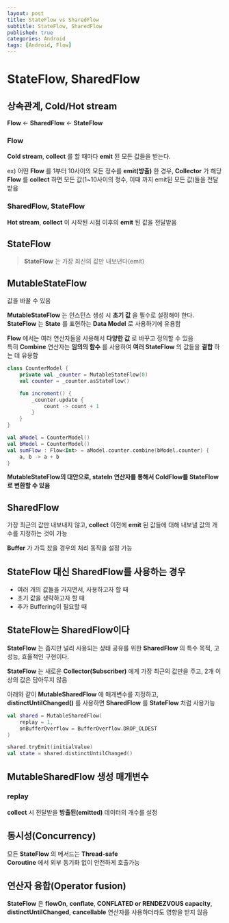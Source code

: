 ```yaml
---
layout: post
title: StateFlow vs SharedFlow
subtitle: StateFlow, SharedFlow
published: true
categories: Android
tags: [Android, Flow]
---
```


StateFlow, SharedFlow
=============    


## 상속관계, Cold/Hot stream  

__Flow__ <- __SharedFlow__ <- __StateFlow__  

### Flow  
__Cold stream__, __collect__ 를 할 때마다 __emit__ 된 모든 값들을 받는다.  

ex) 어떤 __Flow__ 를 1부터 10사이의 모든 정수를 __emit(방출)__ 한 경우, __Collector__ 가 해당 __Flow__ 를 __collect__ 하면 모든 값(1~10사이의 정수, 이때 까지 emit된 모든 값)들을 전달받음

### SharedFlow, StateFlow  
__Hot stream__, __collect__ 이 시작된 시점 이후의 __emit__ 된 값을 전달받음  


## StateFlow  
  
> __StateFlow__ 는 가장 최신의 값만 내보낸다(emit)  


## MutableStateFlow  

값을 바꿀 수 있음

__MutableStateFlow__ 는 인스턴스 생성 시 __초기 값__ 을 필수로 설정해야 한다.  
__StateFlow__ 는 __State__ 를 표현하는 __Data Model__ 로 사용하기에 유용함  

__Flow__ 에서는 여러 연산자들을 사용해서 __다양한 값__ 로 바꾸고 정의할 수 있음  
특히 __Combine__ 연산자는 __임의의 함수__ 를 사용하여 __여러 StateFlow__ 의 값들을 __결합__ 하는 데 유용함  

```kotlin
class CounterModel {
    private val _counter = MutableStateFlow(0)
    val counter = _counter.asStateFlow()

    fun increment() {
        _counter.update {
            count -> count + 1
        }
    }
}
```


```kotlin
val aModel = CounterModel()
val bModel = CounterModel()
val sumFlow : Flow<Int> = aModel.counter.combine(bModel.counter) {
    a, b -> a + b
}
```  

**MutableStateFlow의 대안으로, stateIn 연산자를 통해서 ColdFlow를 StateFlow로 변환할 수 있음**  

## SharedFlow  

가장 최근의 값만 내보내지 않고, __collect__ 이전에 __emit__ 된 값들에 대해 내보낼 값의 개수를 지정하는 것이 가능  

__Buffer__ 가 가득 찼을 경우의 처리 동작을 설정 가능

## StateFlow 대신 SharedFlow를 사용하는 경우  

* 여러 개의 값들을 가지면서, 사용하고자 할 때 
* 초기 값을 생략하고자 할 때
* 추가 Buffering이 필요할 때  

## StateFlow는 SharedFlow이다  

__StateFlow__ 는 좁지만 널리 사용되는 상태 공유를 위한 __SharedFlow__ 의 특수 목적, 고성능, 효율적인 구현이다.  

__StateFlow__ 는 새로운 __Collector(Subscriber)__ 에게 가장 최근의 값만을 주고, 2개 이상의 값은 담아두지 않음  


아래와 같이 __MutableSharedFlow__ 에 매개변수를 지정하고, __distinctUntilChanged()__ 를 사용하면 __SharedFlow__ 를 __StateFlow__ 처럼 사용가능

```kotlin
val shared = MutableSharedFlow(
    replay = 1,
    onBufferOverflow = BufferOverflow.DROP_OLDEST
)

shared.tryEmit(initialValue)
val state = shared.distinctUntilChanged()
```  

## MutableSharedFlow 생성 매개변수  

### __replay__  
__collect__ 시 전달받을 __방출된(emitted)__ 데이터의 개수를 설정  




## 동시성(Concurrency)  

모든 __StateFlow__ 의 메서드는 __Thread-safe__  
__Coroutine__ 에서 외부 동기화 없이 안전하게 호출가능  

## 연산자 융합(Operator fusion)   

__StateFlow__ 은 __flowOn__, __conflate__, __CONFLATED or RENDEZVOUS capacity__, __distinctUntilChanged__, __cancellable__ 연산자를 사용하더라도 영향을 받지 않음  